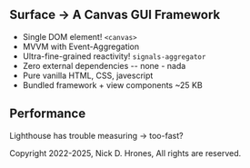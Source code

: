 
## Surface -> A Canvas GUI Framework  

  - Single DOM element! `<canvas>`
  - MVVM with Event-Aggregation
  - Ultra-fine-grained reactivity! `signals-aggregator`
  - Zero external dependencies -- none - nada
  - Pure vanilla HTML, CSS, javescript
  - Bundled framework + view components ~25 KB

## Performance
Lighthouse has trouble measuring -> too-fast?   

Copyright 2022-2025, Nick D. Hrones, All rights are reserved.